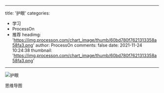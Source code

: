 
---
title: '护眼'
categories: 
 - 学习
 - ProcessOn
 - 推荐
headimg: 'https://img.processon.com/chart_image/thumb/60bd780f7621313358a58fa3.png'
author: ProcessOn
comments: false
date: 2021-11-24 10:24:38
thumbnail: 'https://img.processon.com/chart_image/thumb/60bd780f7621313358a58fa3.png'
---

<div>   
<img class="thumb" alt="护眼" src="https://img.processon.com/chart_image/thumb/60bd780f7621313358a58fa3.png" referrerpolicy="no-referrer">
<p>思维导图</p>  
</div>
            